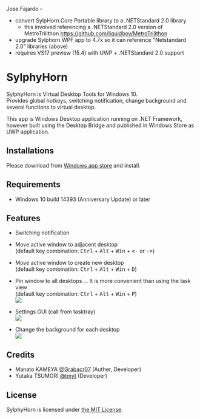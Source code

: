 Jose Fajardo - 
* convert SylpHorn.Core Portable library to a .NETStandard 2.0 library
    - this involved referencing a .NETStandard 2.0 version of MetroTrilithon https://github.com/liquidboy/MetroTrilithon
* upgrade Sylphorn WPF app to 4.7x so it can reference "Netstandard 2.0" libraries (above)
* requires VS17 preview (15.4) with UWP + .NETStandard 2.0 support

# SylphyHorn

SylphyHorn is Virtual Desktop Tools for Windows 10.  
Provides global hotkeys, switching notification, change background and several functions to virtual desktop.

This app is Windows Desktop application running on .NET Framework, however built using the Desktop Bridge and published in Windows Store as UWP application.

## Installations

Please download from [Windows app store](https://www.microsoft.com/store/apps/9nblggh58t01) and install.


## Requirements

* Windows 10 build 14393 (Anniversary Update) or later


## Features

* Switching notification
<!-- ![](https://cloud.githubusercontent.com/assets/1779073/19052151/a6be54ac-89f0-11e6-8936-9bcc2aafc1d5.gif) -->

* Move active window to adjacent desktop  
(default key combination: <kbd>Ctrl</kbd> + <kbd>Alt</kbd> + <kbd>Win</kbd> + <kbd><-</kbd> or <kbd>-></kbd>)
<!-- ![](https://cloud.githubusercontent.com/assets/1779073/19051476/22e49daa-89ee-11e6-8fe2-9734f2714871.gif) -->

* Move active window to create new desktop  
(default key combination: <kbd>Ctrl</kbd> + <kbd>Alt</kbd> + <kbd>Win</kbd> + <kbd>D</kbd>)

* Pin window to all desktops ... It is more convenient than using the task view  
(default key combination: <kbd>Ctrl</kbd> + <kbd>Alt</kbd> + <kbd>Win</kbd> + <kbd>P</kbd>)  
![](https://cloud.githubusercontent.com/assets/1779073/19052776/10050fbc-89f3-11e6-8aa9-6725424d5fca.gif)

* Settings GUI (call from tasktray)  
![](https://cloud.githubusercontent.com/assets/1779073/21098204/639a2c0e-c0ab-11e6-84f4-effa78b06bee.png)

* Change the background for each desktop  
![](https://cloud.githubusercontent.com/assets/1779073/21098210/6c4ada92-c0ab-11e6-93e8-9c7eb21faf3d.png)


## Credits

* Manato KAMEYA [@Grabacr07](https://twitter.com/Grabacr07) (Auther, Developer)
* Yutaka TSUMORI [@tmyt](https://twitter.com/tmyt) (Developer)


## License

SylphyHorn is licensed under [the MIT License](LICENSE.txt).
